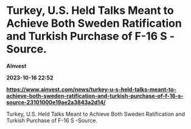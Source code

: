 # Turkey, U.S. Held Talks Meant to Achieve Both Sweden Ratification and Turkish Purchase of F-16 S -Source.
**AInvest**

**2023-10-16 22:52**

**https://www.ainvest.com/news/turkey-u-s-held-talks-meant-to-achieve-both-sweden-ratification-and-turkish-purchase-of-f-16-s-source-23101000e19ae2a3843a2d14/**

Turkey, U.S. Held Talks Meant to Achieve Both Sweden Ratification and Turkish Purchase of F-16 S -Source.